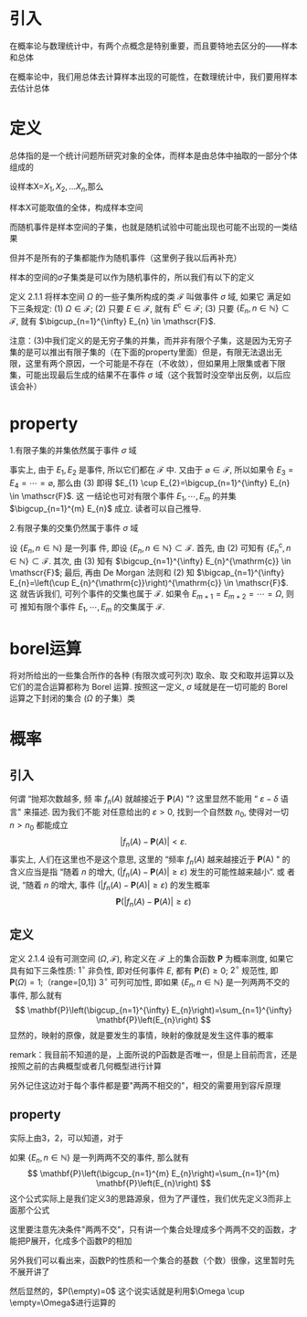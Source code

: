 # 引入

在概率论与数理统计中，有两个点概念是特别重要，而且要特地去区分的——样本和总体

在概率论中，我们用总体去计算样本出现的可能性，在数理统计中，我们要用样本去估计总体

# 定义

总体指的是一个统计问题所研究对象的全体，而样本是由总体中抽取的一部分个体组成的

设样本X=$X_1,X_2,\dots X_n$,那么

样本X可能取值的全体，构成样本空间

而随机事件是样本空间的子集，也就是随机试验中可能出现也可能不出现的一类结果

但并不是所有的子集都能作为随机事件（这里例子我以后再补充）

样本的空间的$\sigma$子集类是可以作为随机事件的，所以我们有以下的定义

定义 2.1.1 将样本空间 $\Omega$ 的一些子集所构成的类 $\mathscr{F}$ 叫做事件 $\sigma$ 域, 如果它 满足如下三条规定:
(1) $\Omega \in \mathscr{F}$;
(2) 只要 $E \in \mathscr{F}$, 就有 $E^{\mathrm{c}} \in \mathscr{F}$;
(3) 只要 $\left\{E_{n}, n \in \mathbb{N}\right\} \subset \mathscr{F}$, 就有 $\bigcup_{n=1}^{\infty} E_{n} \in \mathscr{F}$.

注意：(3)中我们定义的是无穷子集的并集，而并非有限个子集，这是因为无穷子集的是可以推出有限子集的（在下面的property里面）但是，有限无法退出无限，这里有两个原因，一个可能是不存在（不收敛），但如果用上限集或者下限集，可能出现最后生成的结果不在事件 $\sigma$ 域（这个我暂时没空举出反例，以后应该会补）

# property

1.有限子集的并集依然属于事件 $\sigma$ 域

事实上, 由于 $E_{1}, E_{2}$ 是事件, 所以它们都在 $\mathscr{F}$ 中. 又由于 $\varnothing \in \mathscr{F}$, 所以如果令 $E_{3}=E_{4}=\cdots=\varnothing$, 那么由 (3) 即得 $E_{1} \cup E_{2}=\bigcup_{n=1}^{\infty} E_{n} \in \mathscr{F}$. 这 一结论也可对有限个事件 $E_{1}, \cdots, E_{m}$ 的并集 $\bigcup_{n=1}^{m} E_{n}$ 成立. 读者可以自己推导.

2.有限子集的交集仍然属于事件 $\sigma$ 域

 设 $\left\{E_{n}, n \in \mathbb{N}\right\}$ 是一列事 件, 即设 $\left\{E_{n}, n \in \mathbb{N}\right\} \subset \mathscr{F}$. 首先, 由 (2) 可知有 $\left\{E_{n}^{\mathrm{c}}, n \in \mathbb{N}\right\} \subset \mathscr{F}$. 其次, 由 (3) 知有 $\bigcup_{n=1}^{\infty} E_{n}^{\mathrm{c}} \in \mathscr{F}$; 最后, 再由 De Morgan 法则和 $(2)$ 知 $\bigcap_{n=1}^{\infty} E_{n}=\left(\cup E_{n}^{\mathrm{c}}\right)^{\mathrm{c}} \in \mathscr{F}$. 这 就告诉我们, 可列个事件的交集也属于 $\mathscr{F}$. 如果令 $E_{m+1}=E_{m+2}=\cdots=\Omega$, 则可 推知有限个事件 $E_{1}, \cdots, E_{m}$ 的交集属于 $\mathscr{F}$.

# borel运算

将对所给出的一些集合所作的各种 (有限次或可列次) 取余、取 交和取并运算以及它们的混合运算都称为 Borel 运算.
按照这一定义, $\sigma$ 域就是在一切可能的 Borel 运算之下封闭的集合 $(\Omega$ 的子集）类

# 概率

## 引入

 何谓 “抛郑次数越多, 频 率 $f_{n}(A)$ 就越接近于 $\mathbf{P}(A)$ "? 这里显然不能用 “ $\varepsilon-\delta$ 语言" 来描述. 因为我们不能 对任意给出的 $\varepsilon>0$, 找到一个自然数 $n_{0}$, 使得对一切 $n>n_{0}$ 都能成立
$$
\left|f_{n}(A)-\mathbf{P}(A)\right|<\varepsilon .
$$
事实上, 人们在这里也不是这个意思, 这里的 “频率 $f_{n}(A)$ 越来越接近于 $\mathbf{P}(\mathrm{A})$ " 的 含义应当是指 “随着 $n$ 的增大, $\left(\left|f_{n}(A)-\mathbf{P}(A)\right| \geqslant \varepsilon\right)$ 发生的可能性越来越小”. 或 者说, “随着 $n$ 的增大, 事件 $\left(\left|f_{n}(A)-\mathbf{P}(A)\right| \geqslant \varepsilon\right)$ 的发生概率
$$
\mathbf{P}\left(\left|f_{n}(A)-\mathbf{P}(A)\right| \geqslant \varepsilon\right)
$$

## 定义

定义 2.1.4 设有可测空间 $(\Omega, \mathscr{F})$, 称定义在 $\mathscr{F}$ 上的集合函数 $\mathbf{P}$ 为概率测度, 如果它具有如下三条性质:
$1^{\circ}$ 非负性, 即对任何事件 $E$, 都有 $\mathbf{P}(E) \geqslant 0$;
$2^{\circ}$ 规范性, 即 $\mathbf{P}(\Omega)=1 ;$（range=[0,1])
$3^{\circ}$ 可列可加性, 即如果 $\left\{E_{n}, n \in \mathbb{N}\right\}$ 是一列两两不交的事件, 那么就有
$$
\mathbf{P}\left(\bigcup_{n=1}^{\infty} E_{n}\right)=\sum_{n=1}^{\infty} \mathbf{P}\left(E_{n}\right)
$$
显然的，映射的原像，就是要发生的事情，映射的像就是发生这件事的概率

remark：我目前不知道的是，上面所说的P函数是否唯一，但是上目前而言，还是按照之前的古典概型或者几何概型进行计算

另外记住这边对于每个事件都是要"两两不相交的"，相交的需要用到容斥原理

## property

实际上由3，2，可以知道，对于

如果 $\left\{E_{n}, n \in \mathbb{N}\right\}$ 是一列两两不交的事件, 那么就有
$$
\mathbf{P}\left(\bigcup_{n=1}^{m} E_{n}\right)=\sum_{n=1}^{m} \mathbf{P}\left(E_{n}\right)
$$
这个公式实际上是我们定义3的思路源泉，但为了严谨性，我们优先定义3而非上面那个公式

这里要注意先决条件"两两不交"，只有讲一个集合处理成多个两两不交的函数，才能把P展开，化成多个函数P的相加

另外我们可以看出来，函数P的性质和一个集合的基数（个数）很像，这里暂时先不展开讲了

然后显然的，$P(\empty)=0$ 这个说实话就是利用$\Omega \cup \empty=\Omega$进行运算的